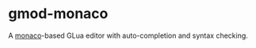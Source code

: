 # gmod-monaco

A [monaco](https://github.com/microsoft/monaco-editor)-based GLua editor with auto-completion and syntax checking.
